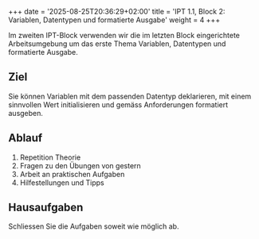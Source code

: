 +++
date = '2025-08-25T20:36:29+02:00'
title = 'IPT 1.1, Block 2: Variablen, Datentypen und formatierte Ausgabe'
weight = 4
+++

Im zweiten IPT-Block verwenden wir die im letzten Block eingerichtete Arbeitsumgebung um das erste Thema Variablen, Datentypen und formatierte Ausgabe.

## Ziel

Sie können Variablen mit dem passenden Datentyp deklarieren, mit einem sinnvollen Wert initialisieren und gemäss Anforderungen formatiert ausgeben.

## Ablauf

1. Repetition Theorie
2. Fragen zu den Übungen von gestern
3. Arbeit an praktischen Aufgaben
4. Hilfestellungen und Tipps

## Hausaufgaben

Schliessen Sie die Aufgaben soweit wie möglich ab.